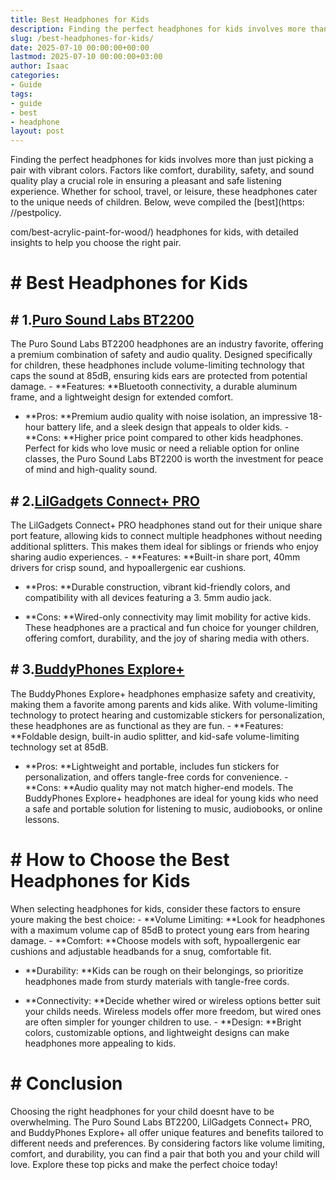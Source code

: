 ```yaml
---
title: Best Headphones for Kids
description: Finding the perfect headphones for kids involves more than just picking a pair with vibrant colors. Factors like comfort, durability, safety, and sound...
slug: /best-headphones-for-kids/
date: 2025-07-10 00:00:00+00:00
lastmod: 2025-07-10 00:00:00+03:00
author: Isaac
categories:
- Guide
tags:
- guide
- best
- headphone
layout: post
---
```


Finding the perfect headphones for kids involves more than just picking a pair with vibrant colors. Factors like comfort, durability, safety, and sound quality play a crucial role in ensuring a pleasant and safe listening experience. Whether for school, travel, or leisure, these headphones cater to the unique needs of children. Below, weve compiled the [best](https: //pestpolicy.

com/best-acrylic-paint-for-wood/) headphones for kids, with detailed insights to help you choose the right pair.

# # Best Headphones for Kids

## # 1.[Puro Sound Labs BT2200](https://www.amazon.com/dp/B0728KZ61S?tag=p-policy-20)

The Puro Sound Labs BT2200 headphones are an industry favorite, offering a premium combination of safety and audio quality. Designed specifically for children, these headphones include volume-limiting technology that caps the sound at 85dB, ensuring kids ears are protected from potential damage. - **Features: **Bluetooth connectivity, a durable aluminum frame, and a lightweight design for extended comfort.

- **Pros: **Premium audio quality with noise isolation, an impressive 18-hour battery life, and a sleek design that appeals to older kids. - **Cons: **Higher price point compared to other kids headphones. Perfect for kids who love music or need a reliable option for online classes, the Puro Sound Labs BT2200 is worth the investment for peace of mind and high-quality sound.

## # 2.[LilGadgets Connect+ PRO](https://www.amazon.com/dp/B01N6S4A2U?tag=p-policy-20)

The LilGadgets Connect+ PRO headphones stand out for their unique share port feature, allowing kids to connect multiple headphones without needing additional splitters. This makes them ideal for siblings or friends who enjoy sharing audio experiences. - **Features: **Built-in share port, 40mm drivers for crisp sound, and hypoallergenic ear cushions.

- **Pros: **Durable construction, vibrant kid-friendly colors, and compatibility with all devices featuring a 3. 5mm audio jack.

- **Cons: **Wired-only connectivity may limit mobility for active kids. These headphones are a practical and fun choice for younger children, offering comfort, durability, and the joy of sharing media with others.

## # 3.[BuddyPhones Explore+](https://www.amazon.com/dp/B089QJNWVP?tag=p-policy-20)

The BuddyPhones Explore+ headphones emphasize safety and creativity, making them a favorite among parents and kids alike. With volume-limiting technology to protect hearing and customizable stickers for personalization, these headphones are as functional as they are fun. - **Features: **Foldable design, built-in audio splitter, and kid-safe volume-limiting technology set at 85dB.

- **Pros: **Lightweight and portable, includes fun stickers for personalization, and offers tangle-free cords for convenience. - **Cons: **Audio quality may not match higher-end models. The BuddyPhones Explore+ headphones are ideal for young kids who need a safe and portable solution for listening to music, audiobooks, or online lessons.

# # How to Choose the Best Headphones for Kids

When selecting headphones for kids, consider these factors to ensure youre making the best choice: - **Volume Limiting: **Look for headphones with a maximum volume cap of 85dB to protect young ears from hearing damage. - **Comfort: **Choose models with soft, hypoallergenic ear cushions and adjustable headbands for a snug, comfortable fit.

- **Durability: **Kids can be rough on their belongings, so prioritize headphones made from sturdy materials with tangle-free cords.

- **Connectivity: **Decide whether wired or wireless options better suit your childs needs. Wireless models offer more freedom, but wired ones are often simpler for younger children to use. - **Design: **Bright colors, customizable options, and lightweight designs can make headphones more appealing to kids.

# # Conclusion

Choosing the right headphones for your child doesnt have to be overwhelming. The Puro Sound Labs BT2200, LilGadgets Connect+ PRO, and BuddyPhones Explore+ all offer unique features and benefits tailored to different needs and preferences. By considering factors like volume limiting, comfort, and durability, you can find a pair that both you and your child will love. Explore these top picks and make the perfect choice today!
